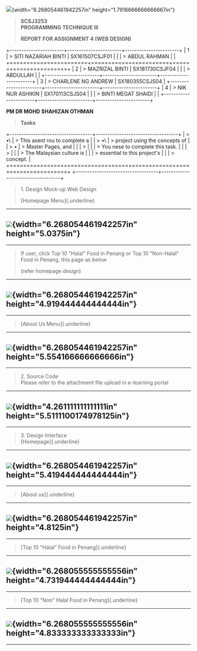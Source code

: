 ![](vertopal_6bb83786251f45eea1df7f686319c48c/media/image1.png){width="6.268054461942257in"
height="1.7916666666666667in"}

> **SCSJ3253**\
> **PROGRAMMING TECHNIQUE III**
>
> **REPORT FOR ASSIGNMENT 4 (WEB DESIGN)**

+-----------------------+-----------------------+-----------------------+
| 1                     | > SITI NAZARIAH BINTI | SX161507CSJF01        |
|                       | > ABDUL RAHMAN        |                       |
+=======================+=======================+=======================+
| 2                     | > MAZRIZAL BINTI      | SX181730CSJF04        |
|                       | > ABDULLAH            |                       |
+-----------------------+-----------------------+-----------------------+
| 3                     | > CHARLENE NG ANDREW  | SX180355CSJS04        |
+-----------------------+-----------------------+-----------------------+
| 4                     | > NIK NUR ASHIKIN     | SX170113CSJS04        |
|                       | > BINTI MEGAT SHAIDI  |                       |
+-----------------------+-----------------------+-----------------------+

**PM DR MOHD SHAHIZAN OTHMAN**

> **Tasks**

+-----------------------------------+-----------------------------------+
| > •\                              | > This asent rou to complete a    |
| > •\                              | > project using the concepts of   |
| > •                               | > Master Pages, and               |
|                                   | >                                 |
|                                   | > You nese to complete this task. |
|                                   | >                                 |
|                                   | > The Malaysian culture is        |
|                                   | > essential to this project\'s    |
|                                   | > concept.                        |
+===================================+===================================+
+-----------------------------------+-----------------------------------+

> 1\. Design Mock-up Web Design
>
> [Homepage Menu]{.underline}

  ---------------------------------------------------------------------------------------------
  ![](vertopal_6bb83786251f45eea1df7f686319c48c/media/image2.png){width="6.268054461942257in"
  height="5.0375in"}
  ---------------------------------------------------------------------------------------------

  ---------------------------------------------------------------------------------------------

> If user, click Top 10 "Halal" Food in Penang or Top 10 "Non-Halal"
> Food in Penang, this page as below
>
> (refer homepage design)

  ---------------------------------------------------------------------------------------------
  ![](vertopal_6bb83786251f45eea1df7f686319c48c/media/image3.png){width="6.268054461942257in"
  height="4.919444444444444in"}
  ---------------------------------------------------------------------------------------------

  ---------------------------------------------------------------------------------------------

> [About Us Menu]{.underline}

  ---------------------------------------------------------------------------------------------
  ![](vertopal_6bb83786251f45eea1df7f686319c48c/media/image4.png){width="6.268054461942257in"
  height="5.554166666666666in"}
  ---------------------------------------------------------------------------------------------

  ---------------------------------------------------------------------------------------------

> 2\. Source Code\
> Please refer to the attachment file upload in e-learning portal

  ---------------------------------------------------------------------------------------------
  ![](vertopal_6bb83786251f45eea1df7f686319c48c/media/image5.png){width="4.261111111111111in"
  height="5.5111100174978125in"}
  ---------------------------------------------------------------------------------------------

  ---------------------------------------------------------------------------------------------

> 3\. Design Interface\
> [Homepage]{.underline}

  ---------------------------------------------------------------------------------------------
  ![](vertopal_6bb83786251f45eea1df7f686319c48c/media/image6.png){width="6.268054461942257in"
  height="5.419444444444444in"}
  ---------------------------------------------------------------------------------------------

  ---------------------------------------------------------------------------------------------

> [About us]{.underline}

  ---------------------------------------------------------------------------------------------
  ![](vertopal_6bb83786251f45eea1df7f686319c48c/media/image7.png){width="6.268054461942257in"
  height="4.8125in"}
  ---------------------------------------------------------------------------------------------

  ---------------------------------------------------------------------------------------------

> [Top 10 "Halal" Food in Penang]{.underline}

  ---------------------------------------------------------------------------------------------
  ![](vertopal_6bb83786251f45eea1df7f686319c48c/media/image8.png){width="6.268055555555556in"
  height="4.731944444444444in"}
  ---------------------------------------------------------------------------------------------

  ---------------------------------------------------------------------------------------------

> [Top 10 "Non" Halal Food in Penang]{.underline}

  ---------------------------------------------------------------------------------------------
  ![](vertopal_6bb83786251f45eea1df7f686319c48c/media/image9.png){width="6.268055555555556in"
  height="4.833333333333333in"}
  ---------------------------------------------------------------------------------------------

  ---------------------------------------------------------------------------------------------
